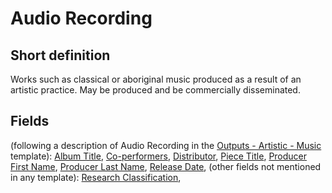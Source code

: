 # Audio Recording
## Short definition
Works such as classical or aboriginal music produced as a result of an artistic practice. May be produced and be commercially disseminated.
## Fields
(following a description of Audio Recording in the [Outputs - Artistic - Music](../Templates/Outputs%20-%20Artistic%20-%20Music.md) template):
[Album Title](../Object-Fields/Audio%20Recording/Album%20Title.md),
[Co-performers](../Object-Fields/Audio%20Recording/Co-performers.md),
[Distributor](../Object-Fields/Audio%20Recording/Distributor.md),
[Piece Title](../Object-Fields/Audio%20Recording/Piece%20Title.md),
[Producer First Name](../Object-Fields/Audio%20Recording/Producer%20First%20Name.md),
[Producer Last Name](../Object-Fields/Audio%20Recording/Producer%20Last%20Name.md),
[Release Date](../Object-Fields/Audio%20Recording/Release%20Date.md),
(other fields not mentioned in any template):
[Research Classification](../Object-Fields/Audio%20Recording/Research%20Classification.md),
